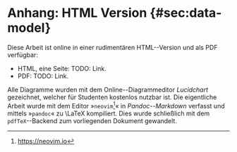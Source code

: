 # Anhang: HTML Version {#sec:data-model}

Diese Arbeit ist online in einer rudimentären HTML--Version und als PDF verfügbar:

- HTML, eine Seite: TODO: Link.
- PDF:  TODO: Link.

Alle Diagramme wurden mit dem Online--Diagrammeditor *Lucidchart* gezeichnet,
welcher für Studenten kostenlos nutzbar ist. Die eigentliche Arbeit wurde mit
dem Editor »``neovim``[^NEOVIM]« in *Pandoc--Markdown* verfasst und mittels »``pandoc``« zu \LaTeX
kompiliert. Dies wurde schließlich mit dem ``pdfTeX``--Backend zum vorliegenden
Dokument gewandelt.

[^NEOVIM]: <https://neovim.io>
[^PANDOC]: <http://pandoc.org>
